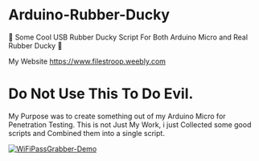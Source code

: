 # Arduino-Rubber-Ducky
🐤  Some Cool USB Rubber Ducky Script For Both Arduino Micro and Real Rubber Ducky 🐥
  
  My Website https://www.filestroop.weebly.com
# Do Not Use This To Do Evil.
  My Purpose was to create something out of my Arduino Micro for Penetration Testing.
  This is not Just My Work, i just Collected some good scripts and Combined them into a single script.
  
 [![WiFiPassGrabber-Demo](https://i.ytimg.com/vi/-Dieqo0c-hQ/hqdefault.jpg)](https://www.youtube.com/watch?v=-Dieqo0c-hQ)



